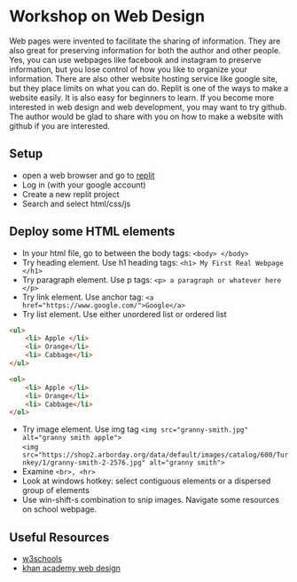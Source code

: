 # Workshop on Web Design

Web pages were invented to facilitate the sharing of information. They
are also great for preserving information for both the author and other people.
Yes, you can use webpages like facebook and instagram  to preserve information,
but you lose control of how you like to organize your information. There are
also other website hosting service like google site, but they place limits
on what you can do. Replit is one of the ways to make a website easily. It is
also easy for beginners to learn. If you become more interested in web design 
and web development, you may want to try github. The author would be glad to
share with you on how to make a website with github if you are interested.

## Setup
* open a web browser and go to [replit](https://replit.com/)
* Log in (with your google account)
* Create a new replit project
* Search and select html/css/js

## Deploy some HTML elements
* In your html file, go to between the body tags: ` <body> </body> `
* Try heading element. Use h1 heading tags: ` <h1> My First Real Webpage </h1> `
* Try paragraph element. Use p tags:  ` <p> a paragraph or whatever here </p> `
* Try link element. Use anchor tag: ` <a href="https://www.google.com/">Google</a> `
* Try list element. Use either unordered list or ordered list
```html
<ul>
    <li> Apple </li>
    <li> Orange</li>
    <li> Cabbage</li>
</ul>
```

```html
<ol>
    <li> Apple </li>
    <li> Orange</li>
    <li> Cabbage</li>
</ol>
```

* Try image element. Use img tag
` <img src="granny-smith.jpg" alt="granny smith apple"> ` <br>
` <img src="https://shop2.arborday.org/data/default/images/catalog/600/Turnkey/1/granny-smith-2-2576.jpg" alt="granny smith"> `
* Examine `<br>, <hr>`
* Look at windows hotkey: select contiguous elements or a dispersed group of elements
* Use win-shift-s combination to snip images. Navigate some resources on school webpage.

## Useful Resources
* [w3schools](https://www.w3schools.com/)
* [khan academy web design](https://www.khanacademy.org/computing/computer-programming/html-css)
